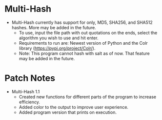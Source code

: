 # Multi-Hash
- Multi-Hash currently has support for only, MD5, SHA256, and SHA512 hashes. More may be added in the future.
  - To use, input the file path with out quotations on the ends, select the algorithm you wish to use and hit enter.
  - Requirements to run are: Newest version of Python and the Colr library (https://pypi.org/project/Colr/).
  - Note: This program cannot hash with salt as of now. That feature may be added in the future.

# Patch Notes
- Multi-Hash 1.1
  - Created new functions for different parts of the program to increase efficiency.
  - Added color to the output to improve user experience.
  - Added program version that prints on execution.

